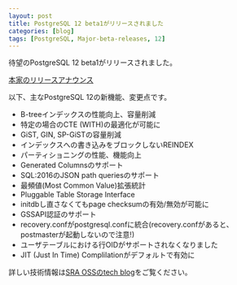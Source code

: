 ```yaml
---
layout: post
title: PostgreSQL 12 beta1がリリースされました
categories: [blog]
tags: [PostgreSQL, Major-beta-releases, 12]
---
```


待望のPostgreSQL 12 beta1がリリースされました。

[本家のリリースアナウンス](https://www.postgresql.org/about/news/1943/)

以下、主なPostgreSQL 12の新機能、変更点です。

- B-treeインデックスの性能向上、容量削減
- 特定の場合のCTE (WITH)の最適化が可能に
- GiST, GIN, SP-GiSTの容量削減
- インデックスへの書き込みをブロックしないREINDEX
- パーティショニングの性能、機能向上
- Generated Columnsのサポート
- SQL:2016のJSON path queriesのサポート
- 最頻値(Most Common Value)拡張統計
- Pluggable Table Storage Interface
- initdbし直さなくてもpage checksumの有効/無効が可能に
- GSSAPI認証のサポート
- recovery.confがpostgresql.confに統合(recovery.confがあると、postmasterが起動しないので注意!)
- ユーザテーブルにおける行OIDがサポートされなくなりました
- JIT (Just In Time) Complilationがデフォルトで有効に

詳しい技術情報は[SRA OSSのtech blog](https://www.sraoss.co.jp/tech-blog/)をご覧ください。
